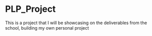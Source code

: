 # PLP_Project
This is a project that I will be showcasing on the deliverables from the school, building my own personal project
